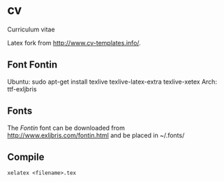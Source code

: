 cv
==

Curriculum vitae

Latex fork from http://www.cv-templates.info/.

Font Fontin
-----------

Ubuntu: sudo apt-get install texlive texlive-latex-extra texlive-xetex
Arch: ttf-exljbris

Fonts
-----

The *Fontin* font can be downloaded from http://www.exljbris.com/fontin.html and be placed in ~/.fonts/

Compile
-------

```xelatex <filename>.tex```

